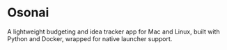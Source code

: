 # Osonai
A lightweight budgeting and idea tracker app for Mac and Linux, built with Python and Docker, wrapped for native launcher support.
